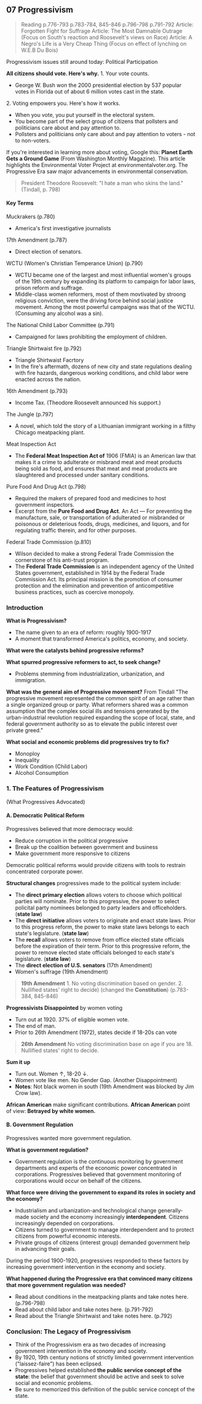 ## 07 Progressivism

>Reading
p.776-793
p.783-784, 845-846
p.796-798
p.791-792
Article: Forgotten Fight for Suffrage
Article: The Most Damnable Outrage (Focus on South's reaction and Roosevelt's views on Race)
Article: A Negro's Life is a Very Cheap Thing (Focus on effect of lynching on W.E.B Du Bois)

Progressivism issues still around today: Political Participation

**All citizens should vote. Here's why.**
1\. Your vote counts.
+ George W. Bush won the 2000 presidential election by 537 popular votes in Florida out of about 6 million votes cast in the state.

2\. Voting empowers you. Here's how it works.
+ When you vote, you put yourself in the electoral system.
+ You become part of the select group of citizens that pollsters and politicians care about and pay attention to.
+ Pollsters and politicians only care about and pay attention to voters - not to non-voters.

If you're interested in learning more about voting, Google this: **Planet Earth Gets a Ground Game** (From Washington Monthly Magazine). This article highlights the Environmental Voter Project at environmentalvoter.org.
The Progressive Era saw major advancements in environmental conservation.

>President Theodore Roosevelt: "I hate a man who skins the land." (Tindall, p. 798)

#### Key Terms
Muckrakers (p.780)
+ America's first investigative journalists

17th Amendment (p.787)
+ Direct election of senators.

WCTU (Women's Christian Temperance Union) (p.790)
+ WCTU became one of the largest and most influential women's groups of the 19th century by expanding its platform to campaign for labor laws, prison reform and suffrage.
+ Middle-class women reformers, most of them movtivated by stroong religious conviction, were the driving force behind social justice movement. Among the most powerful campaigns was that of the WCTU. (Consuming any alcohol was a sin).

The National Child Labor Committee (p.791)
+ Campaigned for laws prohibiting the employment of children.

Triangle Shirtwaist fire (p.792)
+ Triangle Shirtwaist Facrtory
+ In the fire's aftermath, dozens of new city and state regulations dealing with fire hazards, dangerous working conditions, and child labor were enacted across the nation.

16th Amendment (p.793)
+ Income Tax. (Theodore Roosevelt announced his support.)

The Jungle (p.797)
+ A novel, which told the story of a Lithuanian immigrant working in a filthy Chicago meatpacking plant.

Meat Inspection Act
+ The **Federal Meat Inspection Act of** 1906 (FMIA) is an American law that makes it a crime to adulterate or misbrand meat and meat products being sold as food, and ensures that meat and meat products are slaughtered and processed under sanitary conditions.

Pure Food And Drug Act (p.798)
+ Required the makers of prepared food and medicines to host government inspectors.
+ Excerpt from the **Pure Food and Drug Act**. An Act — For preventing the manufacture, sale, or transportation of adulterated or misbranded or poisonous or deleterious foods, drugs, medicines, and liquors, and for regulating traffic therein, and for other purposes.

Federal Trade Commission (p.810)
+ Wilson decided to make a strong Federal Trade Commission the cornerstone of his anti-trust program.
+ The **Federal Trade Commission** is an independent agency of the United States government, established in 1914 by the Federal Trade Commission Act. Its principal mission is the promotion of consumer protection and the elimination and prevention of anticompetitive business practices, such as coercive monopoly.

### Introduction
**What is Progressivism?**
+ The name given to an era of reform: roughly 1900-1917
+ A moment that transformed America's politics, economy, and society.

**What were the catalysts behind progressive reforms?**

**What spurred progressive reformers to act, to seek change?**
+ Problems stemming from industrialization, urbanization, and immigration.

**What was the general aim of Progressive movement?**
From Tindall
"The progressive movement represented the common spirit of an age rather than a single organized group or party. What reformers shared was a common assumption that the complex social ills and tensions generated by the urban-industrial revolution required expanding the scope of local, state, and federal government authority so as to elevate the public interest over private greed."

**What social and economic problems did progressives try to fix?**
+ Monoploy
+ Inequality
+ Work Condition (Child Labor)
+ Alcohol Consumption

### 1. The Features of Progressivism
(What Progressives Advocated)

#### A. Democratic Political Reform
Progressives believed that more democracy would:
+ Reduce corruption in the political progressive
+ Break up the coalition between government and business
+ Make government more responsive to citizens

Democratic political reforms would provide citizens with tools to restrain concentrated corporate power.

**Structural changes** progressives made to the political system include:
+ The **direct primary election** allows voters to choose which political parties will nominate. Prior to this progressive, the power to select policital party nominees belonged to party leaders and officeholders. (**state law**)
+ The **direct initiative** allows voters to originate and enact state laws. Prior to this progress reform, the power to make state laws belongs to each state's legislature. (**state law**)
+ The **recall** allows voters to remove from office elected state officials before the expiration of their term. Prior to this progressive reform, the power to remove elected state officials belonged to each state's legislature. (**state law**)
+ The **direct election of U.S. senators** (17th Amendment)
+ Women's suffrage (19th Amendment)

>**19th Amendment**
1\. No voting discrimination based on gender.
2\. Nullified states' right to decide) (changed the **Constitution**) (p.783-384, 845-846)

**Progressivists Disappointed** by women voting
+ Turn out at 1920. 37% of eligible women vote.
+ The end of man.
+ Prior to 26th Amendment (1972), states decide if 18-20s can vote

>**26th Amendment**
No voting discrimination base on age if you are 18.
Nullified states' right to decide.

**Sum it up**
+ Turn out. Women $\uparrow$, 18-20 $\downarrow$.
+ Women vote like men. No Gender Gap. (Another Disappointment)
+ **Notes**: Not black women in south (19th Amendment was blocked by Jim Crow law).


**African American** make significant contributions.
**African American** point of view: **Betrayed by white women.**


#### B. Government Regulation
Progressives wanted more government regulation.

**What is government regulation?**
+ Government regulation is the continuous monitoring by government departments and experts of the economic power concentrated in corporations. Progressives believed that government monitoring of corporations would occur on behalf of the citizens.

**What force were driving the government to expand its roles in society and the economy?**
+ Industrialism and urbanization-and technological change generally-made society and the economy increasingly **interdependent**. Citizens increasingly depended on corporations.
+ Citizens turned to government to manage interdependent and to protect citizens from powerful economic interests.
+ Private groups of citizens (interest group) demanded government help in advancing their goals.

During the period 1900-1920, progressives responded to these factors by increasing government intervention in the economy and society.

**What happened during the Progressive era that convinced many citizens that more government regulation was needed?**
+ Read about conditions in the meatpacking plants and take notes here. (p.796-798)
+ Read about child labor and take notes here. (p.791-792)
+ Read about the Triangle Shirtwaist and take notes here. (p.792)

### Conclusion: The Legacy of Progressivism
+ Think of the Progressivism era as two decades of increasing government intervention in the economy and society.
+ By 1920, 19th century notions of strictly limited government intervention ("laissez-faire") has been eclipsed.
+ Progressives helped established **the public service concept of the state**: the belief that government should be active and seek to solve social and economic problems.
+ Be sure to memorized this definition of the public service concept of the state.
